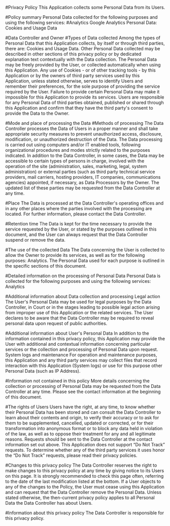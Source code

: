 #Privacy Policy
This Application collects some Personal Data from its Users.

#Policy summary
Personal Data collected for the following purposes and using the following services:
#Analytics
Google Analytics
Personal Data: Cookies and Usage Data

#Data Controller and Owner
#Types of Data collected
Among the types of Personal Data that this Application collects, by itself or through third parties, there are: Cookies and Usage Data.
Other Personal Data collected may be described in other sections of this privacy policy or by dedicated explanation text contextually with the Data collection.
The Personal Data may be freely provided by the User, or collected automatically when using this Application.
Any use of Cookies - or of other tracking tools - by this Application or by the owners of third party services used by this Application, unless stated otherwise, serves to identify Users and remember their preferences, for the sole purpose of providing the service required by the User.
Failure to provide certain Personal Data may make it impossible for this Application to provide its services.
Users are responsible for any Personal Data of third parties obtained, published or shared through this Application and confirm that they have the third party's consent to provide the Data to the Owner.

#Mode and place of processing the Data
#Methods of processing
The Data Controller processes the Data of Users in a proper manner and shall take appropriate security measures to prevent unauthorized access, disclosure, modification, or unauthorized destruction of the Data.
The Data processing is carried out using computers and/or IT enabled tools, following organizational procedures and modes strictly related to the purposes indicated. In addition to the Data Controller, in some cases, the Data may be accessible to certain types of persons in charge, involved with the operation of the site (administration, sales, marketing, legal, system administration) or external parties (such as third party technical service providers, mail carriers, hosting providers, IT companies, communications agencies) appointed, if necessary, as Data Processors by the Owner. The updated list of these parties may be requested from the Data Controller at any time.

#Place
The Data is processed at the Data Controller's operating offices and in any other places where the parties involved with the processing are located. For further information, please contact the Data Controller.

#Retention time
The Data is kept for the time necessary to provide the service requested by the User, or stated by the purposes outlined in this document, and the User can always request that the Data Controller suspend or remove the data.

#The use of the collected Data
The Data concerning the User is collected to allow the Owner to provide its services, as well as for the following purposes: Analytics.
The Personal Data used for each purpose is outlined in the specific sections of this document.

#Detailed information on the processing of Personal Data
Personal Data is collected for the following purposes and using the following services:
Analytics

#Additional information about Data collection and processing
Legal action
The User's Personal Data may be used for legal purposes by the Data Controller, in Court or in the stages leading to possible legal action arising from improper use of this Application or the related services.
The User declares to be aware that the Data Controller may be required to reveal personal data upon request of public authorities.

#Additional information about User's Personal Data
In addition to the information contained in this privacy policy, this Application may provide the User with additional and contextual information concerning particular services or the collection and processing of Personal Data upon request.
System logs and maintenance
For operation and maintenance purposes, this Application and any third party services may collect files that record interaction with this Application (System logs) or use for this purpose other Personal Data (such as IP Address).

#Information not contained in this policy
More details concerning the collection or processing of Personal Data may be requested from the Data Controller at any time. Please see the contact information at the beginning of this document.

#The rights of Users
Users have the right, at any time, to know whether their Personal Data has been stored and can consult the Data Controller to learn about their contents and origin, to verify their accuracy or to ask for them to be supplemented, cancelled, updated or corrected, or for their transformation into anonymous format or to block any data held in violation of the law, as well as to oppose their treatment for any and all legitimate reasons. Requests should be sent to the Data Controller at the contact information set out above.
This Application does not support “Do Not Track” requests.
To determine whether any of the third party services it uses honor the “Do Not Track” requests, please read their privacy policies.

#Changes to this privacy policy
The Data Controller reserves the right to make changes to this privacy policy at any time by giving notice to its Users on this page. It is strongly recommended to check this page often, referring to the date of the last modification listed at the bottom. If a User objects to any of the changes to the Policy, the User must cease using this Application and can request that the Data Controller remove the Personal Data. Unless stated otherwise, the then-current privacy policy applies to all Personal Data the Data Controller has about Users.

#Information about this privacy policy
The Data Controller is responsible for this privacy policy.
